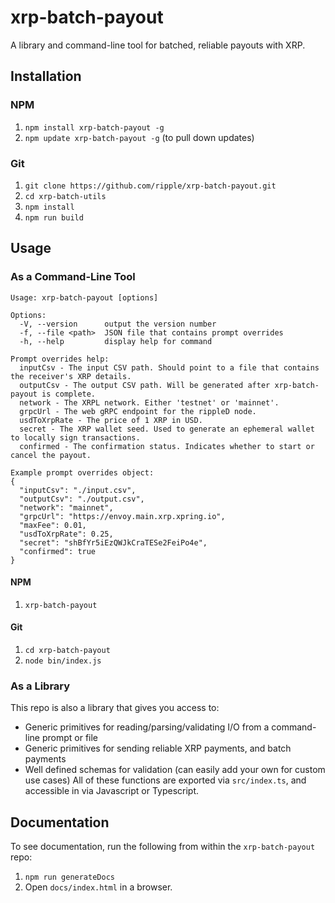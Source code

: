 # xrp-batch-payout

A library and command-line tool for batched, reliable payouts with XRP.

## Installation
### NPM
1. `npm install xrp-batch-payout -g`
2. `npm update xrp-batch-payout -g` (to pull down updates)

### Git
1. `git clone https://github.com/ripple/xrp-batch-payout.git`
2. `cd xrp-batch-utils`
3. `npm install`
4. `npm run build`

## Usage
<!-- Add NPM instructions once we open source. -->
### As a Command-Line Tool
```
Usage: xrp-batch-payout [options]

Options:
  -V, --version      output the version number
  -f, --file <path>  JSON file that contains prompt overrides
  -h, --help         display help for command

Prompt overrides help:
  inputCsv - The input CSV path. Should point to a file that contains the receiver's XRP details.
  outputCsv - The output CSV path. Will be generated after xrp-batch-payout is complete.
  network - The XRPL network. Either 'testnet' or 'mainnet'.
  grpcUrl - The web gRPC endpoint for the rippleD node.
  usdToXrpRate - The price of 1 XRP in USD.
  secret - The XRP wallet seed. Used to generate an ephemeral wallet to locally sign transactions.
  confirmed - The confirmation status. Indicates whether to start or cancel the payout.

Example prompt overrides object:
{
  "inputCsv": "./input.csv",
  "outputCsv": "./output.csv",
  "network": "mainnet",
  "grpcUrl": "https://envoy.main.xrp.xpring.io",
  "maxFee": 0.01,
  "usdToXrpRate": 0.25,
  "secret": "shBfYr5iEzQWJkCraTESe2FeiPo4e",
  "confirmed": true
}
```
#### NPM
1. `xrp-batch-payout`

#### Git
1. `cd xrp-batch-payout`
2. `node bin/index.js`

### As a Library
This repo is also a library that gives you access to:
- Generic primitives for reading/parsing/validating I/O from a command-line prompt or file
- Generic primitives for sending reliable XRP payments, and batch payments
- Well defined schemas for validation (can easily add your own for custom use cases)
All of these functions are exported via `src/index.ts`, and accessible in via Javascript or Typescript.

## Documentation
To see documentation, run the following from within the `xrp-batch-payout` repo:
1. `npm run generateDocs`
2. Open `docs/index.html` in a browser.
